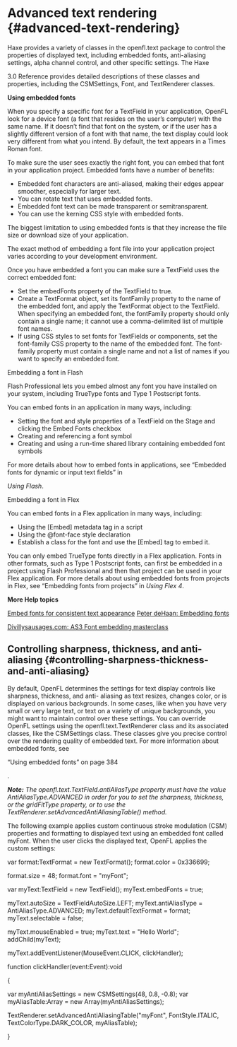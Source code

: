 # Advanced text rendering {#advanced-text-rendering}

Haxe provides a variety of classes in the openfl.text package to control the properties of displayed text, including embedded fonts, anti-aliasing settings, alpha channel control, and other specific settings. The Haxe

3.0 Reference provides detailed descriptions of these classes and properties, including the CSMSettings, Font, and TextRenderer classes.

**Using embedded fonts**

When you specify a specific font for a TextField in your application, OpenFL look for a device font (a font that resides on the user’s computer) with the same name. If it doesn’t find that font on the system, or if the user has a slightly different version of a font with that name, the text display could look very different from what you intend. By default, the text appears in a Times Roman font.

To make sure the user sees exactly the right font, you can embed that font in your application project. Embedded fonts have a number of benefits:

*   Embedded font characters are anti-aliased, making their edges appear smoother, especially for larger text.
*   You can rotate text that uses embedded fonts.
*   Embedded font text can be made transparent or semitransparent.
*   You can use the kerning CSS style with embedded fonts.

The biggest limitation to using embedded fonts is that they increase the file size or download size of your application.

The exact method of embedding a font file into your application project varies according to your development environment.

Once you have embedded a font you can make sure a TextField uses the correct embedded font:

*   Set the embedFonts property of the TextField to true.
*   Create a TextFormat object, set its fontFamily property to the name of the embedded font, and apply the TextFormat object to the TextField. When specifying an embedded font, the fontFamily property should only contain a single name; it cannot use a comma-delimited list of multiple font names.
*   If using CSS styles to set fonts for TextFields or components, set the font-family CSS property to the name of the embedded font. The font-family property must contain a single name and not a list of names if you want to specify an embedded font.

Embedding a font in Flash

Flash Professional lets you embed almost any font you have installed on your system, including TrueType fonts and Type 1 Postscript fonts.

You can embed fonts in an application in many ways, including:

*   Setting the font and style properties of a TextField on the Stage and clicking the Embed Fonts checkbox
*   Creating and referencing a font symbol
*   Creating and using a run-time shared library containing embedded font symbols

For more details about how to embed fonts in applications, see “Embedded fonts for dynamic or input text fields” in

_Using Flash_.

Embedding a font in Flex

You can embed fonts in a Flex application in many ways, including:

*   Using the [Embed] metadata tag in a script
*   Using the @font-face style declaration
*   Establish a class for the font and use the [Embed] tag to embed it.

You can only embed TrueType fonts directly in a Flex application. Fonts in other formats, such as Type 1 Postscript fonts, can first be embedded in a project using Flash Professional and then that project can be used in your Flex application. For more details about using embedded fonts from projects in Flex, see “Embedding fonts from projects” in _Using Flex 4_.

**More Help topics**

[Embed fonts for consistent text appearance](http://help.adobe.com/en_US/flash/cs/using/WSb03e830bd6f770ee21a3597d124daee0526-8000.html) [Peter deHaan: Embedding fonts](http://www.adobe.com/devnet/flash/quickstart/embedding_fonts.html)

[Divillysausages.com: AS3 Font embedding masterclass](http://divillysausages.com/blog/as3_font_embedding_masterclass)

## Controlling sharpness, thickness, and anti-aliasing {#controlling-sharpness-thickness-and-anti-aliasing}

By default, OpenFL determines the settings for text display controls like sharpness, thickness, and anti- aliasing as text resizes, changes color, or is displayed on various backgrounds. In some cases, like when you have very small or very large text, or text on a variety of unique backgrounds, you might want to maintain control over these settings. You can override OpenFL settings using the openfl.text.TextRenderer class and its associated classes, like the CSMSettings class. These classes give you precise control over the rendering quality of embedded text. For more information about embedded fonts, see

“Using embedded fonts” on page 384

.

**_Note:_** _The openfl.text.TextField.antiAliasType property must have the value AntiAliasType.ADVANCED in order for you to set the sharpness, thickness, or the gridFitType property, or to use the TextRenderer.setAdvancedAntiAliasingTable() method._

The following example applies custom continuous stroke modulation (CSM) properties and formatting to displayed text using an embedded font called myFont. When the user clicks the displayed text, OpenFL applies the custom settings:

var format:TextFormat = new TextFormat(); format.color = 0x336699;

format.size = 48; format.font = &quot;myFont&quot;;

var myText:TextField = new TextField(); myText.embedFonts = true;

myText.autoSize = TextFieldAutoSize.LEFT; myText.antiAliasType = AntiAliasType.ADVANCED; myText.defaultTextFormat = format; myText.selectable = false;

myText.mouseEnabled = true; myText.text = &quot;Hello World&quot;; addChild(myText);

myText.addEventListener(MouseEvent.CLICK, clickHandler);

function clickHandler(event:Event):void

{

var myAntiAliasSettings = new CSMSettings(48, 0.8, -0.8); var myAliasTable:Array = new Array(myAntiAliasSettings);

TextRenderer.setAdvancedAntiAliasingTable(&quot;myFont&quot;, FontStyle.ITALIC, TextColorType.DARK_COLOR, myAliasTable);

}